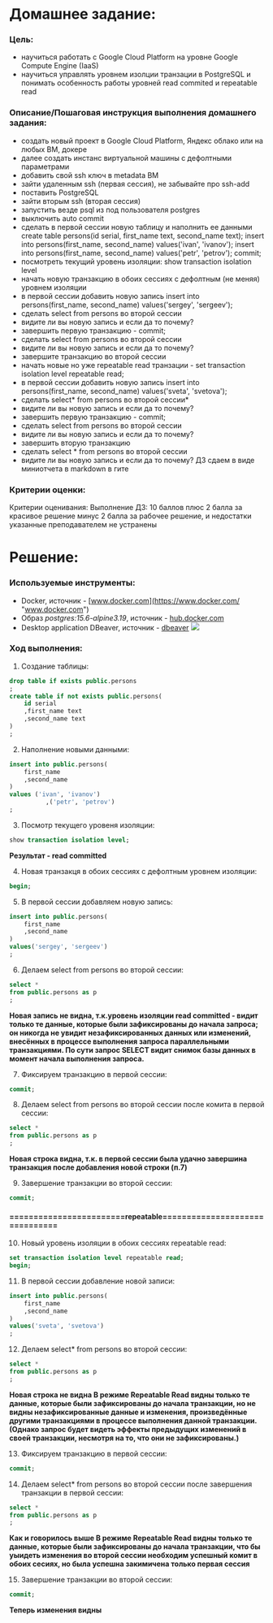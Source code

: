 # Домашнее задание:
### Цель:
- научиться работать с Google Cloud Platform на уровне Google Compute Engine (IaaS)
- научиться управлять уровнем изолции транзации в PostgreSQL и понимать особенность работы уровней read commited и repeatable read

### Описание/Пошаговая инструкция выполнения домашнего задания:
- создать новый проект в Google Cloud Platform, Яндекс облако или на любых ВМ, докере
- далее создать инстанс виртуальной машины с дефолтными параметрами
- добавить свой ssh ключ в metadata ВМ
- зайти удаленным ssh (первая сессия), не забывайте про ssh-add
- поставить PostgreSQL
- зайти вторым ssh (вторая сессия)
- запустить везде psql из под пользователя postgres
- выключить auto commit
- сделать в первой сессии новую таблицу и наполнить ее данными create table persons(id serial, first_name text, second_name text); insert into persons(first_name, second_name) values('ivan', 'ivanov'); insert into persons(first_name, second_name) values('petr', 'petrov'); commit;
- посмотреть текущий уровень изоляции: show transaction isolation level
- начать новую транзакцию в обоих сессиях с дефолтным (не меняя) уровнем изоляции
- в первой сессии добавить новую запись insert into persons(first_name, second_name) values('sergey', 'sergeev');
- сделать select from persons во второй сессии
- видите ли вы новую запись и если да то почему?
- завершить первую транзакцию - commit;
- сделать select from persons во второй сессии
- видите ли вы новую запись и если да то почему?
- завершите транзакцию во второй сессии
- начать новые но уже repeatable read транзации - set transaction isolation level repeatable read;
- в первой сессии добавить новую запись insert into persons(first_name, second_name) values('sveta', 'svetova');
- сделать select* from persons во второй сессии*
- видите ли вы новую запись и если да то почему?
- завершить первую транзакцию - commit;
- сделать select from persons во второй сессии
- видите ли вы новую запись и если да то почему?
- завершить вторую транзакцию
- сделать select * from persons во второй сессии
- видите ли вы новую запись и если да то почему? ДЗ сдаем в виде миниотчета в markdown в гите

### Критерии оценки:

Критерии оценивания:
Выполнение ДЗ: 10 баллов
плюс 2 балла за красивое решение
минус 2 балла за рабочее решение, и недостатки указанные преподавателем не устранены

# Решение:
### Используемые инструменты:
- Docker, источник - [www.docker.com](https://www.docker.com/ "www.docker.com")
- Образ *postgres:15.6-alpine3.19*, источник -  [hub.docker.com](https://hub.docker.com/)
- Desktop application DBeaver, источник -  [dbeaver](https://dbeaver.io/) ![](https://dbeaver.io/wp-content/uploads/2015/09/beaver-head.png)

### Ход выполнения:
1. Создание таблицы:
```sql
drop table if exists public.persons
;
create table if not exists public.persons(
	id serial
	,first_name text
	,second_name text
)
;
```

2. Наполнение новыми данными:
```sql
insert into public.persons(
	first_name
	,second_name
) 
values ('ivan', 'ivanov')
	      ,('petr', 'petrov')
;
```

3. Посмотр текущего уровеня изоляции:
```sql
show transaction isolation level;
```
**Результат - read committed**

4. Новая транзакця в обоих сессиях с дефолтным уровнем изоляции:
```sql
begin;
```

5. В первой сессии добавляем новую запись:
```sql
insert into public.persons(
	first_name
	,second_name
) 
values('sergey', 'sergeev')
;
```

6. Делаем select from persons во второй сессии:
```sql
select *
from public.persons as p
;
```
**Новая запись не видна, т.к.уровень изоляции read committed - видит только те данные,
которые были зафиксированы до начала запроса;
он никогда не увидит незафиксированных данных или изменений,
внесённых в процессе выполнения запроса параллельными транзакциями.
По сути запрос SELECT видит снимок базы данных в момент начала выполнения запроса.**

7. Фиксируем транзакцию в первой сессии:
```sql
commit;
```

8. Делаем select from persons во второй сессии после комита в первой сессии:
```sql
select *
from public.persons as p
;
```
**Новая строка видна, т.к. в первой сессии была удачно завершина транзакция
после добавления новой строки (п.7)**

9. Завершение транзакции во второй сессии:
```sql
commit;
```
#### ========================repeatable===============================

10. Новый уровень изоляции  в обоих сессиях repeatable read:
```sql
set transaction isolation level repeatable read;
begin;
```

11. В первой сессии добавление новой записи:
```sql
insert into public.persons(
	first_name
	,second_name
) 
values('sveta', 'svetova')
;
```

12. Делаем select* from persons во второй сессии:
```sql
select *
from public.persons as p
;
```
**Новая строка не видна
В режиме Repeatable Read видны только те данные,
которые были зафиксированы до начала транзакции,
но не видны незафиксированные данные и изменения,
произведённые другими транзакциями в процессе выполнения данной транзакции.
(Однако запрос будет видеть эффекты предыдущих изменений в своей транзакции, несмотря на то, что они не зафиксированы.)**

13. Фиксируем транзакцию в первой сессии:
```sql
commit;
```

14. Делаем select* from persons во второй сессии после завершения транзакции в первой сессии:
```sql
select *
from public.persons as p
;
```
**Как и говорилось выше
В режиме Repeatable Read видны только те данные,
которые были зафиксированы до начала транзакции,
что бы уыидеть изменения во второй сессии необходим успешный комит в обоих сесиях,
но была успешна закимичена только первая сессия**

15. Завершение транзакции во второй сессии:
```sql
commit;
```
**Теперь изменения видны**










